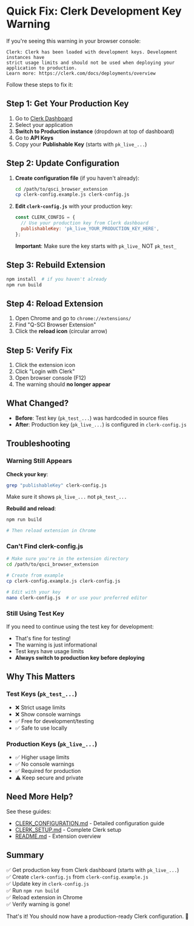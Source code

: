 # Quick Fix: Clerk Development Key Warning

If you're seeing this warning in your browser console:

```
Clerk: Clerk has been loaded with development keys. Development instances have 
strict usage limits and should not be used when deploying your application to production.
Learn more: https://clerk.com/docs/deployments/overview
```

Follow these steps to fix it:

## Step 1: Get Your Production Key

1. Go to [Clerk Dashboard](https://dashboard.clerk.com)
2. Select your application
3. **Switch to Production instance** (dropdown at top of dashboard)
4. Go to **API Keys**
5. Copy your **Publishable Key** (starts with `pk_live_...`)

## Step 2: Update Configuration

1. **Create configuration file** (if you haven't already):
   ```bash
   cd /path/to/qsci_browser_extension
   cp clerk-config.example.js clerk-config.js
   ```

2. **Edit `clerk-config.js`** with your production key:
   ```javascript
   const CLERK_CONFIG = {
     // Use your production key from Clerk dashboard
     publishableKey: 'pk_live_YOUR_PRODUCTION_KEY_HERE',
   };
   ```

   **Important**: Make sure the key starts with `pk_live_` NOT `pk_test_`

## Step 3: Rebuild Extension

```bash
npm install  # if you haven't already
npm run build
```

## Step 4: Reload Extension

1. Open Chrome and go to `chrome://extensions/`
2. Find "Q-SCI Browser Extension"
3. Click the **reload icon** (circular arrow)

## Step 5: Verify Fix

1. Click the extension icon
2. Click "Login with Clerk"
3. Open browser console (F12)
4. The warning should **no longer appear**

## What Changed?

- **Before**: Test key (`pk_test_...`) was hardcoded in source files
- **After**: Production key (`pk_live_...`) is configured in `clerk-config.js`

## Troubleshooting

### Warning Still Appears

**Check your key**:
```bash
grep "publishableKey" clerk-config.js
```

Make sure it shows `pk_live_...` not `pk_test_...`

**Rebuild and reload**:
```bash
npm run build

# Then reload extension in Chrome
```

### Can't Find clerk-config.js

```bash
# Make sure you're in the extension directory
cd /path/to/qsci_browser_extension

# Create from example
cp clerk-config.example.js clerk-config.js

# Edit with your key
nano clerk-config.js  # or use your preferred editor
```

### Still Using Test Key

If you need to continue using the test key for development:
- That's fine for testing!
- The warning is just informational
- Test keys have usage limits
- **Always switch to production key before deploying**

## Why This Matters

### Test Keys (`pk_test_...`)
- ❌ Strict usage limits
- ❌ Show console warnings
- ✅ Free for development/testing
- ✅ Safe to use locally

### Production Keys (`pk_live_...`)
- ✅ Higher usage limits
- ✅ No console warnings
- ✅ Required for production
- ⚠️ Keep secure and private

## Need More Help?

See these guides:
- [CLERK_CONFIGURATION.md](CLERK_CONFIGURATION.md) - Detailed configuration guide
- [CLERK_SETUP.md](CLERK_SETUP.md) - Complete Clerk setup
- [README.md](README.md) - Extension overview

## Summary

✅ Get production key from Clerk dashboard (starts with `pk_live_...`)  
✅ Create `clerk-config.js` from `clerk-config.example.js`  
✅ Update key in `clerk-config.js`  
✅ Run `npm run build`  
✅ Reload extension in Chrome  
✅ Verify warning is gone!

That's it! You should now have a production-ready Clerk configuration. 🎉
